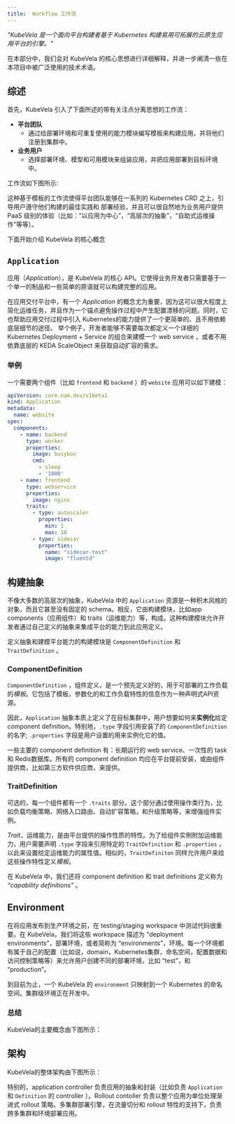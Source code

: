 ```yaml
---
title:  Workflow 工作流
---
```


*"KubeVela 是一个面向平台构建者基于 Kubernetes 构建易用可拓展的云原生应用平台的引擎。"*

在本部分中，我们会对 KubeVela 的核心思想进行详细解释，并进一步阐清一些在本项目中被广泛使用的技术术语。

## 综述

首先，KubeVela 引入了下面所述的带有关注点分离思想的工作流：
- **平台团队**
  - 通过给部署环境和可重复使用的能力模块编写模板来构建应用，并将他们注册到集群中。
- **业务用户**
  - 选择部署环境、模型和可用模块来组装应用，并把应用部署到目标环境中。

工作流如下图所示:



这种基于模板的工作流使得平台团队能够在一系列的 Kubernetes CRD 之上，引导用户遵守他们构建的最佳实践和 部署经验，并且可以很自然地为业务用户提供 PaaS 级别的体验（比如：“以应用为中心”，“高层次的抽象”，“自助式运维操作”等等）。



下面开始介绍 KubeVela 的核心概念

## `Application`

应用（*Application*），是 KubeVela 的核心 API。它使得业务开发者只需要基于一个单一的制品和一些简单的原语就可以构建完整的应用。

在应用交付平台中，有一个 *Application* 的概念尤为重要，因为这可以很大程度上简化运维任务，并且作为一个锚点避免操作过程中产生配置漂移的问题。同时，它也帮助应用交付过程中引入 Kubernetes的能力提供了一个更简单的、且不用依赖底层细节的途径。 举个例子，开发者能够不需要每次都定义一个详细的 Kubernetes Deployment + Service 的组合来建模一个 web service ，或者不用依靠底层的 KEDA ScaleObject 来获取自动扩容的需求。

### 举例

一个需要两个组件（比如 `frontend` 和 `backend` ）的 `website` 应用可以如下建模：

```yaml
apiVersion: core.oam.dev/v1beta1
kind: Application
metadata:
  name: website
spec:
  components:
    - name: backend
      type: worker
      properties:
        image: busybox
        cmd:
          - sleep
          - '1000'
    - name: frontend
      type: webservice
      properties:
        image: nginx
      traits:
        - type: autoscaler
          properties:
            min: 1
            max: 10
        - type: sidecar
          properties:
            name: "sidecar-test"
            image: "fluentd"
```

## 构建抽象

不像大多数的高层次的抽象，KubeVela 中的 `Application` 资源是一种积木风格的对象，而且它甚至没有固定的 schema。相反，它由构建模块，比如app components（应用组件）和 traits（运维能力）等，构成。这种构建模块允许开发者通过自己定义的抽象来集成平台的能力到此应用定义。

定义抽象和建模平台能力的构建模块是 `ComponentDefinition` 和 `TraitDefinition` 。

### ComponentDefinition

`ComponentDefinition` ，组件定义，是一个预先定义好的，用于可部署的工作负载的*模板*。它包括了模板，参数化的和工作负载特性的信息作为一种声明式API资源。

因此，`Application` 抽象本质上定义了在目标集群中，用户想要如何来**实例化**给定 component definition。特别地，`.type` 字段引用安装了的 `ComponentDefinition` 的名字; `.properties` 字段是用户设置的用来实例化它的值。

一些主要的 component definition 有：长期运行的 web service、一次性的 task 和 Redis数据库。所有的 component definition 均应在平台提前安装，或由组件提供商，比如第三方软件供应商，来提供。

### TraitDefinition

可选的，每一个组件都有一个 `.traits` 部分。这个部分通过使用操作类行为，比如负载均衡策略、网络入口路由、自动扩容策略，和升级策略等，来增强组件实例。

*Trait*，运维能力，是由平台提供的操作性质的特性。为了给组件实例附加运维能力，用户需要声明 `.type` 字段来引用特定的 `TraitDefinition` 和 `.properties` ，以此来设置给定运维能力的属性值。相似的，`TraitDefiniton` 同样允许用户来给这些操作特性定义*模板*。

在 KubeVela 中，我们还将 component definition 和 trait definitions 定义称为 *“capability definitions”* 。

## Environment
在将应用发布到生产环境之前，在 testing/staging workspace 中测试代码很重要。在 KubeVela，我们将这些 workspace 描述为 “deployment environments”，部署环境，或者简称为 “environments”，环境。每一个环境都有属于自己的配置（比如说，domain，Kubernetes集群，命名空间，配置数据和访问控制策略等）来允许用户创建不同的部署环境，比如 “test”，和 “production”。

到目前为止，一个 KubeVela 的 `environment` 只映射到一个 Kubernetes 的命名空间。集群级环境正在开发中。

### 总结

KubeVela的主要概念由下图所示：



## 架构

KubeVela的整体架构由下图所示：



特别的，application controller 负责应用的抽象和封装（比如负责 `Application` 和 `Definition` 的 controller ）。Rollout contoller 负责以整个应用为单位处理渐进式 rollout 策略。多集群部署引擎，在流量切分和 rollout 特性的支持下，负责跨多集群和环境部署应用。
